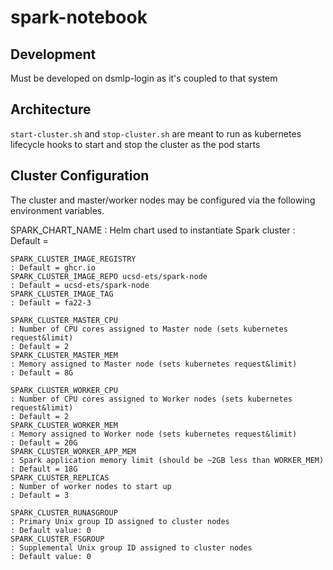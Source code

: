 # spark-notebook

## Development

Must be developed on dsmlp-login as it's coupled to that system

## Architecture

`start-cluster.sh` and `stop-cluster.sh` are meant to run as kubernetes lifecycle hooks to start and stop the cluster as the pod starts

## Cluster Configuration

The cluster and master/worker nodes may be configured via the following environment variables.

SPARK_CHART_NAME
: Helm chart used to instantiate Spark cluster
: Default =

```
SPARK_CLUSTER_IMAGE_REGISTRY
: Default = ghcr.io
SPARK_CLUSTER_IMAGE_REPO ucsd-ets/spark-node
: Default = ucsd-ets/spark-node
SPARK_CLUSTER_IMAGE_TAG
: Default = fa22-3

SPARK_CLUSTER_MASTER_CPU
: Number of CPU cores assigned to Master node (sets kubernetes request&limit)
: Default = 2
SPARK_CLUSTER_MASTER_MEM
: Memory assigned to Master node (sets kubernetes request&limit)
: Default = 8G

SPARK_CLUSTER_WORKER_CPU
: Number of CPU cores assigned to Worker nodes (sets kubernetes request&limit)
: Default = 2
SPARK_CLUSTER_WORKER_MEM
: Memory assigned to Worker node (sets kubernetes request&limit)
: Default = 20G
SPARK_CLUSTER_WORKER_APP_MEM
: Spark application memory limit (should be ~2GB less than WORKER_MEM)
: Default = 18G
SPARK_CLUSTER_REPLICAS
: Number of worker nodes to start up
: Default = 3

SPARK_CLUSTER_RUNASGROUP 
: Primary Unix group ID assigned to cluster nodes
: Default value: 0
SPARK_CLUSTER_FSGROUP 
: Supplemental Unix group ID assigned to cluster nodes
: Default value: 0
```
